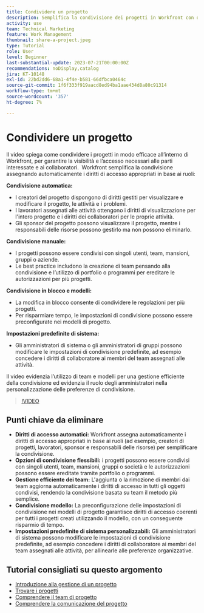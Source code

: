 ```yaml
---
title: Condividere un progetto
description: Semplifica la condivisione dei progetti in Workfront con diritti di accesso automatici, opzioni flessibili, gestione basata su team, condivisione di modelli e impostazioni di sistema personalizzabili per una collaborazione semplificata.
activity: use
team: Technical Marketing
feature: Work Management
thumbnail: share-a-project.jpeg
type: Tutorial
role: User
level: Beginner
last-substantial-update: 2023-07-21T00:00:00Z
recommendations: noDisplay,catalog
jira: KT-10148
exl-id: 22bd2dd6-68a1-4f4e-b581-66dfbca0464c
source-git-commit: 1f6f333f919aacd8ed94ba1aae434d8a80c91314
workflow-type: tm+mt
source-wordcount: '357'
ht-degree: 7%

---
```


# Condividere un progetto

Il video spiega come condividere i progetti in modo efficace all’interno di Workfront, per garantire la visibilità e l’accesso necessari alle parti interessate e ai collaboratori. &#x200B; Workfront semplifica la condivisione assegnando automaticamente i diritti di accesso appropriati in base ai ruoli:

**Condivisione automatica:**
* I creatori del progetto dispongono di diritti gestiti per visualizzare e modificare il progetto, le attività e i problemi.
* I lavoratori assegnati alle attività ottengono i diritti di visualizzazione per l&#39;intero progetto e i diritti dei collaboratori per le proprie attività.
* Gli sponsor del progetto possono visualizzare il progetto, mentre i responsabili delle risorse possono gestirlo ma non possono eliminarlo.

**Condivisione manuale:**
* I progetti possono essere condivisi con singoli utenti, team, mansioni, gruppi o aziende.
* Le best practice includono la creazione di team pensando alla condivisione e l’utilizzo di portfolio o programmi per ereditare le autorizzazioni per più progetti.

**Condivisione in blocco e modelli:**
* La modifica in blocco consente di condividere le regolazioni per più progetti. &#x200B;
* Per risparmiare tempo, le impostazioni di condivisione possono essere preconfigurate nei modelli di progetto. &#x200B;

**Impostazioni predefinite di sistema:**
* Gli amministratori di sistema o gli amministratori di gruppi possono modificare le impostazioni di condivisione predefinite, ad esempio concedere i diritti di collaboratore ai membri del team assegnati alle attività.

Il video evidenzia l’utilizzo di team e modelli per una gestione efficiente della condivisione ed evidenzia il ruolo degli amministratori nella personalizzazione delle preferenze di condivisione.

>[!VIDEO](https://video.tv.adobe.com/v/3418904/?quality=12&learn=on&enablevpops)

## Punti chiave da eliminare

* **Diritti di accesso automatici:** Workfront assegna automaticamente i diritti di accesso appropriati in base ai ruoli (ad esempio, creatori di progetti, lavoratori, sponsor e responsabili delle risorse) per semplificare la condivisione. &#x200B;
* **Opzioni di condivisione flessibili:** i progetti possono essere condivisi con singoli utenti, team, mansioni, gruppi o società e le autorizzazioni possono essere ereditate tramite portfolio o programmi. &#x200B;
* **Gestione efficiente dei team:** L&#39;aggiunta o la rimozione di membri dai team aggiorna automaticamente i diritti di accesso in tutti gli oggetti condivisi, rendendo la condivisione basata su team il metodo più semplice. &#x200B;
* **Condivisione modello:** La preconfigurazione delle impostazioni di condivisione nei modelli di progetto garantisce diritti di accesso coerenti per tutti i progetti creati utilizzando il modello, con un conseguente risparmio di tempo. &#x200B;
* **Impostazioni predefinite di sistema personalizzabili:** Gli amministratori di sistema possono modificare le impostazioni di condivisione predefinite, ad esempio concedere i diritti di collaboratore ai membri del team assegnati alle attività, per allinearle alle preferenze organizzative. &#x200B;


## Tutorial consigliati su questo argomento

* [Introduzione alla gestione di un progetto](/help/manage-work/projects/getting-started-manage-a-project.md)
* [Trovare i progetti](/help/manage-work/projects/find-projects.md)
* [Comprendere il team di progetto](/help/manage-work/projects/understand-the-project-team.md)
* [Comprendere la comunicazione del progetto](/help/manage-work/projects/understand-project-communication.md)

